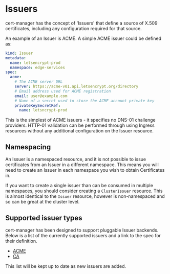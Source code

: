 # Issuers

cert-manager has the concept of 'Issuers' that define a source of X.509
certificates, including any configuration required for that source.

An example of an Issuer is ACME. A simple ACME issuer could be defined as:

```yaml
kind: Issuer
metadata:
  name: letsencrypt-prod
  namespace: edge-services
spec:
  acme:
    # The ACME server URL
    server: https://acme-v01.api.letsencrypt.org/directory
    # Email address used for ACME registration
    email: user@example.com
    # Name of a secret used to store the ACME account private key
    privateKeySecretRef:
      name: letsncrypt-prod
```

This is the simplest of ACME issuers - it specifies no DNS-01 challenge
providers. HTTP-01 validation can be performed through using Ingress
resources without any additional configuration on the Issuer resource.

## Namespacing

An Issuer is a namespaced resource, and it is not possible to issue
certificates from an Issuer in a different namespace. This means you will need
to create an Issuer in each namespace you wish to obtain Certificates in.

If you want to create a single issuer than can be consumed in multiple
namespaces, you should consider creating a `ClusterIssuer` resource. This is
almost identical to the `Issuer` resource, however is non-namespaced and so can
be great at the cluster level.

## Supported issuer types

cert-manager has been designed to support pluggable Issuer backends. Below is
a list of the currently supported issuers and a link to the spec for their
definition.

* [ACME](spec.md#acme-configuration)
* [CA](spec.md#ca-configuration)

This list will be kept up to date as new issuers are added.
